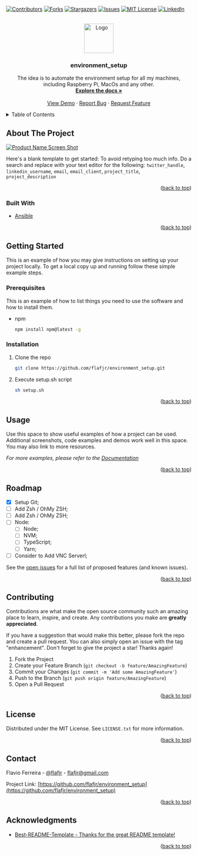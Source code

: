 <div id="top"></div>

<!-- PROJECT SHIELDS -->
<!--
*** I'm using markdown "reference style" links for readability.
*** Reference links are enclosed in brackets [ ] instead of parentheses ( ).
*** See the bottom of this document for the declaration of the reference variables
*** for contributors-url, forks-url, etc. This is an optional, concise syntax you may use.
*** https://www.markdownguide.org/basic-syntax/#reference-style-links
-->
[![Contributors][contributors-shield]][contributors-url]
[![Forks][forks-shield]][forks-url]
[![Stargazers][stars-shield]][stars-url]
[![Issues][issues-shield]][issues-url]
[![MIT License][license-shield]][license-url]
[![LinkedIn][linkedin-shield]][linkedin-url]

<!-- PROJECT LOGO -->
<br />
<div align="center">
  <a href="https://github.com/flafjr/environment_setup">
    <img src="images/logo.png" alt="Logo" width="80" height="80">
  </a>

<h3 align="center">environment_setup</h3>

  <p align="center">
    The idea is to automate the environment setup for all my machines, including Raspberry Pi, MacOs and any other.
    <br />
    <a href="https://github.com/flafjr/environment_setup"><strong>Explore the docs »</strong></a>
    <br />
    <br />
    <a href="https://github.com/flafjr/environment_setup">View Demo</a>
    ·
    <a href="https://github.com/flafjr/environment_setup/issues">Report Bug</a>
    ·
    <a href="https://github.com/flafjr/environment_setup/issues">Request Feature</a>
  </p>
</div>

<!-- TABLE OF CONTENTS -->
<details>
  <summary>Table of Contents</summary>
  <ol>
    <li>
      <a href="#about-the-project">About The Project</a>
      <ul>
        <li><a href="#built-with">Built With</a></li>
      </ul>
    </li>
    <li>
      <a href="#getting-started">Getting Started</a>
      <ul>
        <li><a href="#prerequisites">Prerequisites</a></li>
        <li><a href="#installation">Installation</a></li>
      </ul>
    </li>
    <li><a href="#usage">Usage</a></li>
    <li><a href="#roadmap">Roadmap</a></li>
    <li><a href="#contributing">Contributing</a></li>
    <li><a href="#license">License</a></li>
    <li><a href="#contact">Contact</a></li>
    <li><a href="#acknowledgments">Acknowledgments</a></li>
  </ol>
</details>

<!-- ABOUT THE PROJECT -->
## About The Project

[![Product Name Screen Shot][product-screenshot]](https://example.com)

Here's a blank template to get started: To avoid retyping too much info. Do a search and replace with your text editor for the following: `twitter_handle`, `linkedin_username`, `email`, `email_client`, `project_title`, `project_description`

<p align="right">(<a href="#top">back to top</a>)</p>

### Built With

* [Ansible](https://www.ansible.com/)

<p align="right">(<a href="#top">back to top</a>)</p>

<!-- GETTING STARTED -->
## Getting Started

This is an example of how you may give instructions on setting up your project locally.
To get a local copy up and running follow these simple example steps.

### Prerequisites

This is an example of how to list things you need to use the software and how to install them.
* npm
  ```sh
  npm install npm@latest -g
  ```

### Installation

1. Clone the repo
   ```sh
   git clone https://github.com/flafjr/environment_setup.git
   ```
2. Execute setup.sh script
   ```sh
   sh setup.sh
   ```

<p align="right">(<a href="#top">back to top</a>)</p>

<!-- USAGE EXAMPLES -->
## Usage

Use this space to show useful examples of how a project can be used. Additional screenshots, code examples and demos work well in this space. You may also link to more resources.

_For more examples, please refer to the [Documentation](https://example.com)_

<p align="right">(<a href="#top">back to top</a>)</p>

<!-- ROADMAP -->
## Roadmap

- [X] Setup Git;
- [ ] Add Zsh / OhMy ZSH;
- [ ] Add Zsh / OhMy ZSH;
- [ ] Node:
    - [ ] Node;
    - [ ] NVM;
    - [ ] TypeScript;
    - [ ] Yarn;
- [ ] Consider to Add VNC Serverl;

See the [open issues](https://github.com/flafjr/environment_setup/issues) for a full list of proposed features (and known issues).

<p align="right">(<a href="#top">back to top</a>)</p>

<!-- CONTRIBUTING -->
## Contributing

Contributions are what make the open source community such an amazing place to learn, inspire, and create. Any contributions you make are **greatly appreciated**.

If you have a suggestion that would make this better, please fork the repo and create a pull request. You can also simply open an issue with the tag "enhancement".
Don't forget to give the project a star! Thanks again!

1. Fork the Project
2. Create your Feature Branch (`git checkout -b feature/AmazingFeature`)
3. Commit your Changes (`git commit -m 'Add some AmazingFeature'`)
4. Push to the Branch (`git push origin feature/AmazingFeature`)
5. Open a Pull Request

<p align="right">(<a href="#top">back to top</a>)</p>

<!-- LICENSE -->
## License

Distributed under the MIT License. See `LICENSE.txt` for more information.

<p align="right">(<a href="#top">back to top</a>)</p>

<!-- CONTACT -->
## Contact

Flavio Ferreira - [@flafjr](https://linkedin.com/in/flafjr) - flafjr@gmail.com

Project Link: [https://github.com/flafjr/environment_setup](https://github.com/flafjr/environment_setup)

<p align="right">(<a href="#top">back to top</a>)</p>

<!-- ACKNOWLEDGMENTS -->
## Acknowledgments

* [Best-README-Template - Thanks for the great README template!](https://github.com/othneildrew/Best-README-Template)

<p align="right">(<a href="#top">back to top</a>)</p>

<!-- MARKDOWN LINKS & IMAGES -->
<!-- https://www.markdownguide.org/basic-syntax/#reference-style-links -->
[contributors-shield]: https://img.shields.io/github/contributors/flafjr/environment_setup.svg?style=for-the-badge
[contributors-url]: https://github.com/flafjr/environment_setup/graphs/contributors
[forks-shield]: https://img.shields.io/github/forks/flafjr/environment_setup.svg?style=for-the-badge
[forks-url]: https://github.com/flafjr/environment_setup/network/members
[stars-shield]: https://img.shields.io/github/stars/flafjr/environment_setup.svg?style=for-the-badge
[stars-url]: https://github.com/flafjr/environment_setup/stargazers
[issues-shield]: https://img.shields.io/github/issues/flafjr/environment_setup.svg?style=for-the-badge
[issues-url]: https://github.com/flafjr/environment_setup/issues
[license-shield]: https://img.shields.io/github/license/flafjr/environment_setup.svg?style=for-the-badge
[license-url]: https://github.com/flafjr/environment_setup/blob/main/LICENSE
[linkedin-shield]: https://img.shields.io/badge/-LinkedIn-black.svg?style=for-the-badge&logo=linkedin&colorB=555
[linkedin-url]: https://linkedin.com/in/flafjr
[product-screenshot]: images/screenshot.png